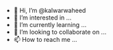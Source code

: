 - 👋 Hi, I’m @kalwarwaheed
- 👀 I’m interested in ...
- 🌱 I’m currently learning ...
- 💞️ I’m looking to collaborate on ...
- 📫 How to reach me ...

<!---
kalwarwaheed/kalwarwaheed is a ✨ special ✨ repository because its `README.md` (this file) appears on your GitHub profile.
You can click the Preview link to take a look at your changes.
--->
